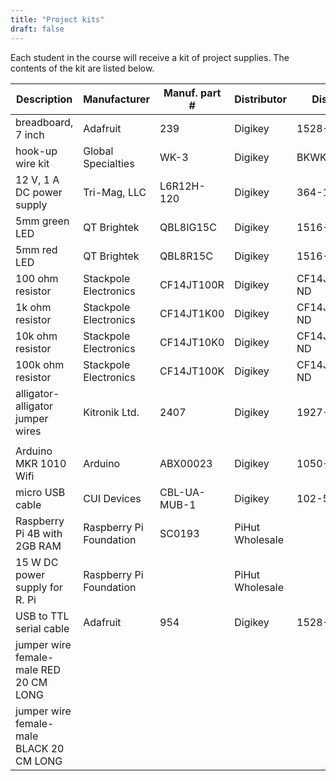 ```yaml
---
title: "Project kits"
draft: false
---
```


Each student in the course will receive a kit of project supplies. The contents of the kit are listed below.

| Description                              | Manufacturer            | Manuf. part #   | Distributor     | Dist. part #    |                |
|------------------------------------------|-------------------------|-----------------|-----------------|-----------------|----------------|
| breadboard, 7 inch                       | Adafruit                | 239             | Digikey         | 1528-2143-ND    | 1              |
| hook-up wire kit                         | Global Specialties      | WK-3            | Digikey         | BKWK-3-ND       | 1              |
| 12 V, 1 A DC power supply                | Tri-Mag, LLC            | L6R12H-120      | Digikey         | 364-1264-ND     | 1              |
| 5mm green LED                            | QT Brightek             | QBL8IG15C       | Digikey         | 1516-1357-ND    | 5              |
| 5mm red LED                              | QT Brightek             | QBL8R15C        | Digikey         | 1516-1352-ND    | 5              |
| 100 ohm resistor                         | Stackpole Electronics   | CF14JT100R      | Digikey         | CF14JT100RCT-ND | 10             |
| 1k ohm resistor                          | Stackpole Electronics   | CF14JT1K00      | Digikey         | CF14JT1K00CT-ND | 10             |
| 10k ohm resistor                         | Stackpole Electronics   | CF14JT10K0      | Digikey         | CF14JT10K0CT-ND | 10             |
| 100k ohm resistor                        | Stackpole Electronics   | CF14JT100K      | Digikey         | CF14JT100KCT-ND | 10             |
| alligator-alligator jumper wires         | Kitronik Ltd.           | 2407            | Digikey         | 1927-1085-ND    | 2 from 10 pack |
|                                          |                         |                 |                 |                 |                |
| Arduino MKR 1010 Wifi                    | Arduino                 | ABX00023        | Digikey         | 1050-1162-ND    | 1              |
| micro USB cable                          | CUI Devices             | CBL-UA-MUB-1    | Digikey         | 102-5943-ND     | 1              |
| Raspberry Pi 4B with 2GB RAM             | Raspberry Pi Foundation | SC0193          | PiHut Wholesale |                 | 1              |
| 15 W DC power supply for R. Pi           | Raspberry Pi Foundation |                 | PiHut Wholesale |                 | 1              |
| USB to TTL serial cable                  | Adafruit                | 954             | Digikey         | 1528-2128-ND    | 1              |
| jumper wire female-male RED 20 CM LONG   |                         |                 |                 |                 |                |
| jumper wire female-male BLACK 20 CM LONG |                         |                 |                 |                 |                |
